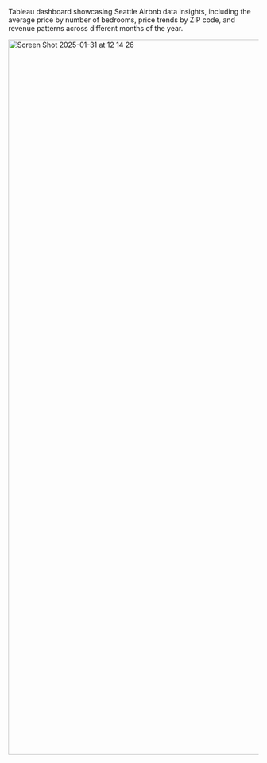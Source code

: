 Tableau dashboard showcasing Seattle Airbnb data insights, including the average price by number of bedrooms, price trends by ZIP code, and revenue patterns across different months of the year.




<img width="1440" alt="Screen Shot 2025-01-31 at 12 14 26" src="https://github.com/user-attachments/assets/87c78d74-ed11-4c7f-a339-31812957bd39" />
